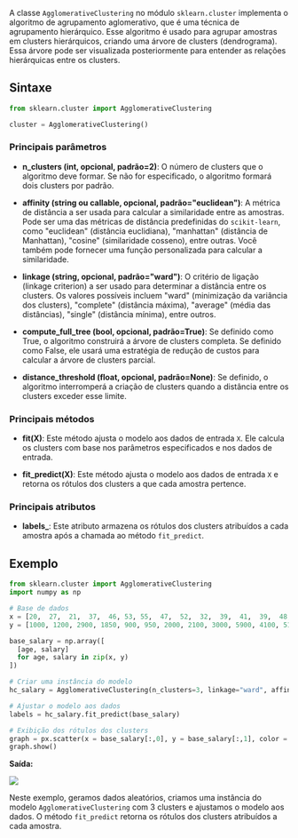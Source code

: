 A classe `AgglomerativeClustering` no módulo `sklearn.cluster` implementa o algoritmo de agrupamento aglomerativo, que é uma técnica de agrupamento hierárquico. Esse algoritmo é usado para agrupar amostras em clusters hierárquicos, criando uma árvore de clusters (dendrograma). Essa árvore pode ser visualizada posteriormente para entender as relações hierárquicas entre os clusters.

## Sintaxe

```python
from sklearn.cluster import AgglomerativeClustering

cluster = AgglomerativeClustering()
```

### Principais parâmetros

- **n_clusters (int, opcional, padrão=2)**: O número de clusters que o algoritmo deve formar. Se não for especificado, o algoritmo formará dois clusters por padrão.

- **affinity (string ou callable, opcional, padrão="euclidean")**: A métrica de distância a ser usada para calcular a similaridade entre as amostras. Pode ser uma das métricas de distância predefinidas do `scikit-learn`, como "euclidean" (distância euclidiana), "manhattan" (distância de Manhattan), "cosine" (similaridade cosseno), entre outras. Você também pode fornecer uma função personalizada para calcular a similaridade.

- **linkage (string, opcional, padrão="ward")**: O critério de ligação (linkage criterion) a ser usado para determinar a distância entre os clusters. Os valores possíveis incluem "ward" (minimização da variância dos clusters), "complete" (distância máxima), "average" (média das distâncias), "single" (distância mínima), entre outros.

- **compute_full_tree (bool, opcional, padrão=True)**: Se definido como True, o algoritmo construirá a árvore de clusters completa. Se definido como False, ele usará uma estratégia de redução de custos para calcular a árvore de clusters parcial.

- **distance_threshold (float, opcional, padrão=None)**: Se definido, o algoritmo interromperá a criação de clusters quando a distância entre os clusters exceder esse limite.

### Principais métodos

- **fit(X)**: Este método ajusta o modelo aos dados de entrada `X`. Ele calcula os clusters com base nos parâmetros especificados e nos dados de entrada.

- **fit_predict(X)**: Este método ajusta o modelo aos dados de entrada `X` e retorna os rótulos dos clusters a que cada amostra pertence.

### Principais atributos

- **labels_**: Este atributo armazena os rótulos dos clusters atribuídos a cada amostra após a chamada ao método `fit_predict`.

## Exemplo

```python
from sklearn.cluster import AgglomerativeClustering
import numpy as np

# Base de dados
x = [20,  27,  21,  37,  46, 53, 55,  47,  52,  32,  39,  41,  39,  48,  48]
y = [1000, 1200, 2900, 1850, 900, 950, 2000, 2100, 3000, 5900, 4100, 5100, 7000, 5000, 6500]

base_salary = np.array([
  [age, salary]
  for age, salary in zip(x, y)
])

# Criar uma instância do modelo
hc_salary = AgglomerativeClustering(n_clusters=3, linkage="ward", affinity="euclidean")

# Ajustar o modelo aos dados
labels = hc_salary.fit_predict(base_salary)

# Exibição dos rótulos dos clusters
graph = px.scatter(x = base_salary[:,0], y = base_salary[:,1], color = labels)
graph.show()
```

**Saída:**

![](exemplo-labels-agrupamento-hierarquico.png)

Neste exemplo, geramos dados aleatórios, criamos uma instância do modelo `AgglomerativeClustering` com 3 clusters e ajustamos o modelo aos dados. O método `fit_predict` retorna os rótulos dos clusters atribuídos a cada amostra.